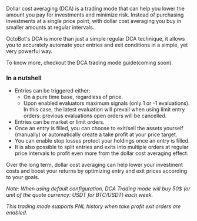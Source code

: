 Dollar cost averaging (DCA) is a trading mode that can help you lower the amount you pay for investments and 
minimize risk. Instead of purchasing investments at a single price point, with dollar cost averaging you buy 
in smaller amounts at regular intervals.

[//]: # (<div class="text-center">)

[//]: # (    <div>)

[//]: # (    <iframe width="560" height="315" src="https://www.youtube.com/embed/519pwSV1uwE?si=MT9e1Gqp9WWw45Z" )

[//]: # (    title="Build your own Smart DCA strategy" frameborder="0" allow="accelerometer; autoplay; )

[//]: # (    clipboard-write; encrypted-media; gyroscope; picture-in-picture" allowfullscreen></iframe>)

[//]: # (    </div>)

[//]: # (</div>)

OctoBot's DCA is more than just a simple regular DCA technique, it allows you to accurately automate your 
entries and exit conditions in a simple, yet very powerful way.

To know more, checkout the DCA trading mode guide(coming soon).

[//]: # (<a target="_blank" rel="noopener" href="https://www.octobot.cloud/en/guides/octobot-trading-modes/dca-trading-mode?utm_source=octobot&utm_medium=dk&utm_campaign=regular_open_source_content&utm_content=DCATradingModeDocs">)

[//]: # (full DCA trading mode guide</a>.)

### In a nutshell
- Entries can be triggered either:
    - On a pure time base, regardless of price.
    - Upon enabled evaluators maximum signals (only 1 or -1 evaluations). In this case, the latest evaluation will 
        prevail when using limit entry orders: previous evaluations open orders will be cancelled.
- Entries can be market or limit orders.
- Once an entry is filled, you can choose to exit/sell the assets yourself (manually) or automatically 
create a take profit at your price target. 
- You can enable stop losses protect your holdings once an entry is filled.
- It is also possible to split entries and exits into multiple orders at regular price intervals to profit even more 
from the dollar cost averaging effect.

Over the long term, dollar cost averaging can help lower your investment costs and boost your returns by optimizing 
entry and exit prices according to your goals.

_Note: When using default configuration, DCA Trading mode will buy 50$ (or unit of the quote currency: USDT for BTC/USDT) 
each week._


_This trading mode supports PNL history when take profit exit orders are enabled._
